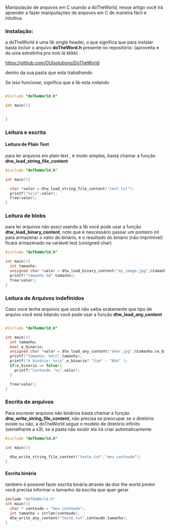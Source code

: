
Manipulação de arquivos em C usando a doTheWorld,
nesse artigo você irá aprender a fazer manipulações de arquivos em
C de maneira fácil e intuitiva.


### Instalação:
a doTheWorld é uma lib single header, o que significa  que para instalar basta 
incluir o arquivo **doTheWord.h** presente no repositório:
(aproveita e da uma estrelinha pra nois lá kkkk)

https://github.com/OUIsolutions/DoTheWorld 

 dentro da sua pasta que esta trabalhando 

Se isso funcionar, significa que a lib esta rodando 
~~~c

#include "doTheWorld.h"

int main(){ 
    

}
~~~

### Leitura e escrita 

#### Leitura de Plain Text 
para ler arquivos em plain text , é muito simples, basta chamar a
função **dtw_load_string_file_content**

~~~c
#include "doTheWorld.h"

int main(){ 

  char *valor = dtw_load_string_file_content("test.txt");
  printf("%s\n",valor);
  free(valor);
}
~~~
### Leitura de blobs
para ler arquivos  não assci usando a lib você pode usar a função 
**dtw_load_binary_content**,  note que é nescessário passar um ponteiro int 
para armazenar o valor do binário, e o resultado do binário (não imprimível)
ficará armazenado na variável test (unsigned char)

~~~c
#include "doTheWorld.h"

int main(){ 
  int tamanho;
  unsigned char *valor = dtw_load_binary_content("my_image.jpg",&tamanho);
  printf("tamanho %d",tamanho);
  free(valor);
}
~~~
### Leitura de Arquivos indefinidos

Caso voce tenha arquivos que você não saiba exatamente que tipo de 
arquivo você está lidando você pode usar a função 
**dtw_load_any_content**
~~~c

#include "doTheWorld.h"

int main(){ 
  int tamanho;
  bool e_binario;
  unsigned char *valor = dtw_load_any_content("deer.jpg",&tamanho,&e_binario);
  printf("tamanho: %d\n",tamanho);
  printf("é binário: %s\n",e_binario? "Sim" : "Não" );
  if(e_binario == false){
    printf("Conteudo :%s",valor);
  }

  free(valor);
}
~~~

### Escrita de arquivos 

Para escrever arquivos não binários basta chamar a função 
**dtw_write_string_file_content**, não precisa se preocupar 
se o diretório existe ou não, a doTheWorld segue o modelo 
de diretório infinito (semelhante a s3), se a pasta não existir 
ela irá criar automaticamente 
~~~c
#include "doTheWorld.h"

int main(){ 
  
  dtw_write_string_file_content("teste.txt","meu conteudo");
}
~~~
#### Escrita binária 
também é possível fazer escrita binária através da doo the world 
porém você precisa informar o tamanho da escrita que quer gerar 


~~~c
include "doTheWorld.h"
int main(){ 
  char * conteudo = "meu conteudo";
  int tamanho = strlen(conteudo);
  dtw_write_any_content("teste.txt",conteudo,tamanho);
}
~~~

